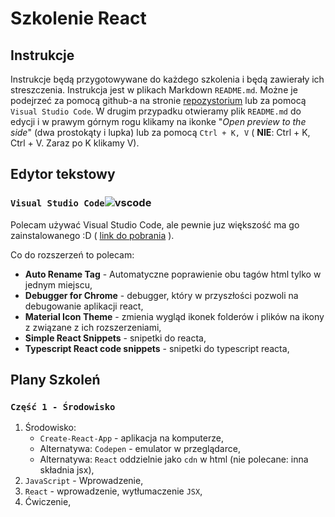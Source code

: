 # Szkolenie React 

## Instrukcje 
Instrukcje będą przygotowywane do każdego szkolenia i będą zawierały ich streszczenia.
Instrukcja jest w plikach Markdown `README.md`. Możne je podejrzeć za pomocą github-a na stronie [repozystorium](https://github.com/dkrzysztof/szkolenie-react) lub za pomocą `Visual Studio Code`. W drugim przypadku otwieramy plik `README.md` do edycji i w prawym górnym rogu klikamy na ikonke "_Open preview to the side_" (dwa prostokąty i lupka) lub za pomocą `Ctrl + K, V` ( **NIE**: Ctrl + K, Ctrl + V. Zaraz po K klikamy V).


## Edytor tekstowy

### ```Visual Studio Code```<span style="height:1em">![vscode](https://upload.wikimedia.org/wikipedia/commons/thumb/9/9a/Visual_Studio_Code_1.35_icon.svg/256px-Visual_Studio_Code_1.35_icon.svg.png "")</span>

Polecam używać Visual Studio Code, ale pewnie juz większość ma go zainstalowanego :D ( [link do pobrania](https://code.visualstudio.com/) ).

Co do rozszerzeń to polecam:

* **Auto Rename Tag** - Automatyczne poprawienie obu tagów html tylko w jednym miejscu,
* **Debugger for Chrome** - debugger, który w przyszłości pozwoli na debugowanie aplikacji react,
* **Material Icon Theme** - zmienia wygląd ikonek folderów i plików na ikony z związane z ich rozszerzeniami,
* **Simple React Snippets** - snipetki do reacta,
* **Typescript React code snippets** - snipetki do typescript reacta,



## Plany Szkoleń

### `Część 1 - Środowisko`
1. Środowisko:
    * `Create-React-App` - aplikacja na komputerze,
    * Alternatywa: `Codepen` - emulator w przeglądarce,
    * Alternatywa: `React` oddzielnie jako `cdn` w html (nie polecane: inna składnia jsx),
4. `JavaScript` - Wprowadzenie,
5. `React` - wprowadzenie, wytłumaczenie `JSX`,
6. Ćwiczenie,
